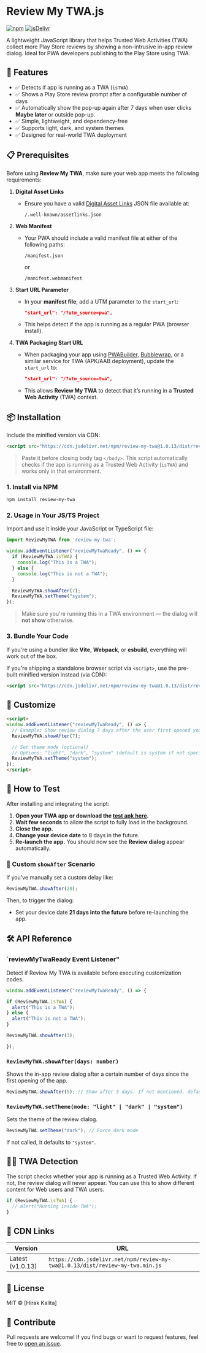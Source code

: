 
# Review My TWA.js

[![npm](https://img.shields.io/npm/v/review-my-twa)](https://www.npmjs.com/package/review-my-twa)
[![jsDelivr](https://data.jsdelivr.com/v1/package/npm/review-my-twa/badge)](https://www.jsdelivr.com/package/npm/review-my-twa)

A lightweight JavaScript library that helps Trusted Web Activities (TWA) collect more Play Store reviews by showing a non-intrusive in-app review dialog. Ideal for PWA developers publishing to the Play Store using TWA.

## 🧠 Features

* ✅ Detects if app is running as a TWA (`isTWA`)
* ✅ Shows a Play Store review prompt after a configurable number of days
* ✅ Automatically show the pop-up again after 7 days when user clicks **Maybe later** or outside pop-up.
* ✅ Simple, lightweight, and dependency-free
* ✅ Supports light, dark, and system themes
* ✅ Designed for real-world TWA deployment

## 📋 Prerequisites

Before using **Review My TWA**, make sure your web app meets the following requirements:

1. **Digital Asset Links**

   * Ensure you have a valid [Digital Asset Links](https://developer.android.com/training/app-links/verify-android-applinks) JSON file available at:

     ```
     /.well-known/assetlinks.json
     ```

2. **Web Manifest**

   * Your PWA should include a valid manifest file at either of the following paths:

     ```
     /manifest.json
     ```

     or

     ```
     /manifest.webmanifest
     ``` 

3. **Start URL Parameter**

   * In your **manifest file**, add a UTM parameter to the `start_url`:

     ```json
     "start_url": "/?utm_source=pwa",
     ```
   * This helps detect if the app is running as a regular PWA (browser install).

4. **TWA Packaging Start URL**

   * When packaging your app using [PWABuilder](https://www.pwabuilder.com/), [Bubblewrap](https://github.com/GoogleChromeLabs/bubblewrap), or a similar service for TWA (APK/AAB deployment), update the `start_url` to:

     ```json
     "start_url": "/?utm_source=twa",
     ```
   * This allows **Review My TWA** to detect that it’s running in a **Trusted Web Activity** (TWA) context.

## 📦 Installation

Include the minified version via CDN:

```html
<script src="https://cdn.jsdelivr.net/npm/review-my-twa@1.0.13/dist/review-my-twa.min.js"></script>
```

> Paste it before closing body tag `</body>`. This script automatically checks if the app is running as a Trusted Web Activity (`isTWA`) and works only in that environment.

### 1. Install via NPM

```bash
npm install review-my-twa
```

### 2. Usage in Your JS/TS Project

Import and use it inside your JavaScript or TypeScript file:

```js
import ReviewMyTWA from 'review-my-twa';

window.addEventListener("reviewMyTwaReady", () => {
  if (ReviewMyTWA.isTWA) {
    console.log("This is a TWA");
  } else {
    console.log("This is not a TWA");
  }

  ReviewMyTWA.showAfter(7);
  ReviewMyTWA.setTheme("system");
});
```

> Make sure you're running this in a TWA environment — the dialog will **not show** otherwise.

### 3. Bundle Your Code

If you're using a bundler like **Vite**, **Webpack**, or **esbuild**, everything will work out of the box.

If you're shipping a standalone browser script via `<script>`, use the pre-built minified version instead (via CDN):

```html
<script src="https://cdn.jsdelivr.net/npm/review-my-twa@1.0.13/dist/review-my-twa.min.js"></script>
```

## 🚀 Customize

```html
<script>
window.addEventListener("reviewMyTwaReady", () => {
  // Example: Show review dialog 7 days after the user first opened your app
  ReviewMyTWA.showAfter(7);

  // Set theme mode (optional)
  // Options: "light", "dark", "system" (default is system if not specified)
  ReviewMyTWA.setTheme("system");
});
</script>
```

## 🧪 How to Test

After installing and integrating the script:

1. **Open your TWA app or download the [test apk here](https://github.com/realhirak/twa-review/tree/main).**
2. **Wait few seconds** to allow the script to fully load in the background.
3. **Close the app.**
4. **Change your device date** to 8 days in the future.
5. **Re-launch the app.** You should now see the **Review dialog** appear automatically.

### 🔧 Custom `showAfter` Scenario

If you’ve manually set a custom delay like:

```js
ReviewMyTWA.showAfter(20);
```

Then, to trigger the dialog:

* Set your device date **21 days into the future** before re-launching the app.

## 🛠 API Reference

### `reviewMyTwaReady Event Listener"

Detect if Review My TWA is available before executing customization codes.

```js
window.addEventListener("reviewMyTwaReady", () => {

if (ReviewMyTWA.isTWA) {
  alert("This is a TWA");
} else {
  alert("This is not a TWA");
}

ReviewMyTWA.showAfter(3);

});
```

### `ReviewMyTWA.showAfter(days: number)`

Shows the in-app review dialog after a certain number of days since the first opening of the app.

```js
ReviewMyTWA.showAfter(5); // Show after 5 days. If not mentioned, default to 7. min 1 and max 90
```

### `ReviewMyTWA.setTheme(mode: "light" | "dark" | "system")`

Sets the theme of the review dialog.

```js
ReviewMyTWA.setTheme("dark"); // Force dark mode
```

If not called, it defaults to `"system"`.

## 🕵️‍♂️ TWA Detection

The script checks whether your app is running as a Trusted Web Activity. If not, the review dialog will never appear. You can use this to show different content for Web users and TWA users.

```js
if (ReviewMyTWA.isTWA) {
  // alert("Running inside TWA");
}
```

## 📁 CDN Links

| Version         | URL                                                                          |
| --------------- | ---------------------------------------------------------------------------- |
| Latest (v1.0.13) | `https://cdn.jsdelivr.net/npm/review-my-twa@1.0.13/dist/review-my-twa.min.js` |

## 📄 License

MIT © \[Hirak Kalita]

## 🙌 Contribute

Pull requests are welcome! If you find bugs or want to request features, feel free to [open an issue](https://github.com/realhirak/review-my-twa/issues).
